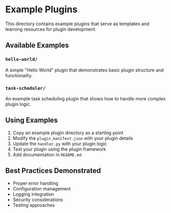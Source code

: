 # Example Plugins

This directory contains example plugins that serve as templates and learning resources for plugin development.

## Available Examples

### `hello-world/`
A simple "Hello World" plugin that demonstrates basic plugin structure and functionality.

### `task-scheduler/`
An example task scheduling plugin that shows how to handle more complex plugin logic.

## Using Examples

1. Copy an example plugin directory as a starting point
2. Modify the `plugin_manifest.json` with your plugin details
3. Update the `handler.py` with your plugin logic
4. Test your plugin using the plugin framework
5. Add documentation in `README.md`

## Best Practices Demonstrated

- Proper error handling
- Configuration management
- Logging integration
- Security considerations
- Testing approaches
